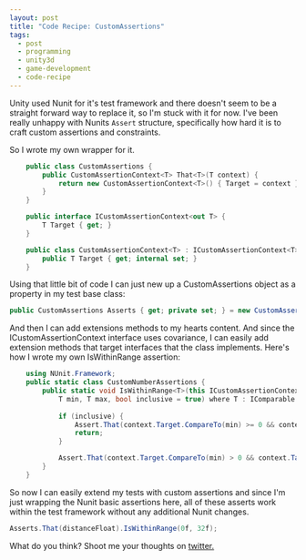 ```yaml
---
layout: post
title: "Code Recipe: CustomAssertions"
tags:
  - post
  - programming
  - unity3d
  - game-development
  - code-recipe
---
```



Unity used Nunit for it's test framework and there doesn't seem to be a straight forward way to replace it, so I'm stuck with it for now. I've been really unhappy with Nunits `Assert` structure, specifically how hard it is to craft custom assertions and constraints. 

So I wrote my own wrapper for it.

```csharp
    public class CustomAssertions {
        public CustomAssertionContext<T> That<T>(T context) {
            return new CustomAssertionContext<T>() { Target = context };
        }
    }

    public interface ICustomAssertionContext<out T> {
        T Target { get; }
    }

    public class CustomAssertionContext<T> : ICustomAssertionContext<T> {
        public T Target { get; internal set; }
    }
```

Using that little bit of code I can just new up a CustomAssertions object as a property in my test base class:

```csharp
public CustomAssertions Asserts { get; private set; } = new CustomAssertions();
```

And then I can add extensions methods to my hearts content. And since the ICustomAssertionContext interface uses covariance, I can easily add extension methods that target interfaces that the class implements. Here's how I wrote my own IsWithinRange assertion:

```csharp
    using NUnit.Framework;
    public static class CustomNumberAssertions {
        public static void IsWithinRange<T>(this ICustomAssertionContext<T> context, 
            T min, T max, bool inclusive = true) where T : IComparable {
            
            if (inclusive) {
                Assert.That(context.Target.CompareTo(min) >= 0 && context.Target.CompareTo(max) <= 0, Is.True);
                return;
            }

            Assert.That(context.Target.CompareTo(min) > 0 && context.Target.CompareTo(max) < 0, Is.True);
        }
    }
```

So now I can easily extend my tests with custom assertions and since I'm just wrapping the Nunit basic assertions here, all of these asserts work within the test framework without any additional Nunit changes.

```csharp
Asserts.That(distanceFloat).IsWithinRange(0f, 32f);
```

What do you think? Shoot me your thoughts on [twitter.](https://www.twitter.com/codeimpossible)